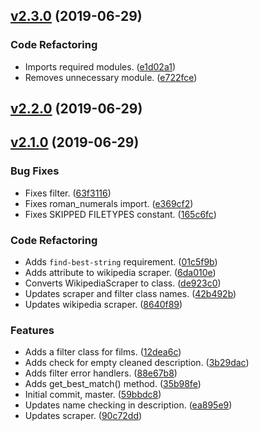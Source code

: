 <a name="v2.3.0"></a>
## [v2.3.0](https://github.com/alexseitsinger/page-scrapers/compare/v2.2.0...v2.3.0) (2019-06-29)

### Code Refactoring
- Imports required modules. ([e1d02a1](https://github.com/alexseitsinger/page-scrapers/commit/e1d02a1ee692b2f56b4cc3130f77781bf0982dd3))
- Removes unnecessary module. ([e722fce](https://github.com/alexseitsinger/page-scrapers/commit/e722fcee5a4fb52eb59563594b0aff36dc3eb201))


<a name="v2.2.0"></a>
## [v2.2.0](https://github.com/alexseitsinger/page-scrapers/compare/v2.1.0...v2.2.0) (2019-06-29)


<a name="v2.1.0"></a>
## [v2.1.0](https://github.com/alexseitsinger/page-scrapers/compare/59bbdc87aa7cb5dabece5eaf39cef23c753ad6c9...v2.1.0) (2019-06-29)

### Bug Fixes
- Fixes filter. ([63f3116](https://github.com/alexseitsinger/page-scrapers/commit/63f31168f6be35904fad952b37cb55c85b82a2e0))
- Fixes roman_numerals import. ([e369cf2](https://github.com/alexseitsinger/page-scrapers/commit/e369cf2d43ffa49ddecedbfcae9b242c7019d9e2))
- Fixes SKIPPED FILETYPES constant. ([165c6fc](https://github.com/alexseitsinger/page-scrapers/commit/165c6fc092e0cf86ecc4be1353bf842ca545529f))

### Code Refactoring
- Adds `find-best-string` requirement. ([01c5f9b](https://github.com/alexseitsinger/page-scrapers/commit/01c5f9bac964536d9dc52e4d53a253c25507789e))
- Adds attribute to wikipedia scraper. ([6da010e](https://github.com/alexseitsinger/page-scrapers/commit/6da010e85982838652db045f62ac419d8508fd7c))
- Converts WikipediaScraper to class. ([de923c0](https://github.com/alexseitsinger/page-scrapers/commit/de923c0d29983ecdd4c9b8e34885040d66e120f4))
- Updates scraper and filter class names. ([42b492b](https://github.com/alexseitsinger/page-scrapers/commit/42b492b90feb618ab6a404a5b8edeb35db41baaa))
- Updates wikipedia scraper. ([8640f89](https://github.com/alexseitsinger/page-scrapers/commit/8640f89f371fe0007e33e723036f71a47fec9aca))

### Features
- Adds a filter class for films. ([12dea6c](https://github.com/alexseitsinger/page-scrapers/commit/12dea6c82ff40887d0c4e502093b214e188df677))
- Adds check for empty cleaned description. ([3b29dac](https://github.com/alexseitsinger/page-scrapers/commit/3b29dac034a36d72c48301a6582822d025b731c9))
- Adds filter error handlers. ([88e67b8](https://github.com/alexseitsinger/page-scrapers/commit/88e67b8ba45f9ec8df883f40dff82b003b3f3851))
- Adds get_best_match() method. ([35b98fe](https://github.com/alexseitsinger/page-scrapers/commit/35b98fe4e38f18ac489ba49cd364f3fbbcad3db1))
- Initial commit, master. ([59bbdc8](https://github.com/alexseitsinger/page-scrapers/commit/59bbdc87aa7cb5dabece5eaf39cef23c753ad6c9))
- Updates name checking in description. ([ea895e9](https://github.com/alexseitsinger/page-scrapers/commit/ea895e9e979bff0540c340ff8ed672d053876f4a))
- Updates scraper. ([90c72dd](https://github.com/alexseitsinger/page-scrapers/commit/90c72dd5f5e9c751b0069e021005084ab4e78968))


